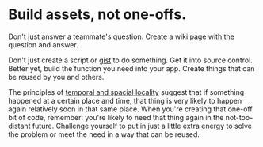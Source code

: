 # Build assets, not one-offs.

Don't just answer a teammate's question. Create a wiki page with the question and answer.

Don't just create a script or [gist](https://gist.github.com/) to do something.
Get it into source control.
Better yet, build the function you need into your app.
Create things that can be reused by you and others.

The principles of [temporal and spacial locality](https://en.wikipedia.org/wiki/Locality_of_reference) suggest that if something happened at a certain place and time,
that thing is very likely to happen again relatively soon in that same place.
When you're creating that one-off bit of code, remember: you're likely to need that thing again in the not-too-distant future.
Challenge yourself to put in just a little extra energy to solve the problem or meet the need in a way that can be reused.
